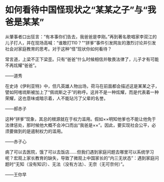 # 如何看待中国怪现状之“某某之子”与“我爸是某某”

从肇事者口出狂言：“有本事你们告去，我爸爸是李刚。”再到著名歌唱家李双江的儿子打人，并在现场高喊：“谁敢打110？”“拼爹”事件引发网友的激烈讨论并引发社会对家庭教育的思考。对于这种“怪”现状你如何看待？ 

常言道，上梁不正下梁歪。只有“爸爸”什么时候相信并敬畏法律了，儿子才有可能不再炫耀“爸爸”。 

——道秀 

在史诗《伊利亚特》中，但凡英雄人物出场，荷马在前面都会描述这是某某之子，譬如阿喀琉斯被加上了“佩琉斯之子”的称呼。这并不是一种炫耀，而是代表着一种荣耀，这也意味或暗示着，人不能玷污了父辈的名誉。 

——郝赤子 

这种“拼爹”现象，其总的根源就在于权力滥用。假如××明知他爹也不能让他免于法律惩处，那时候他大概不会冲口而出“我爸是××”。因此，要实现社会公平，必须要做到的是遏制权力的滥用。 

——赤子心 

病了可以去医院，饿了可以去饭店……但我们遇到家庭问题去哪里可以系统学习呢？宏观上家长教育的缺失，导致了微观上中国家长的“内三无状态”：遇到家庭问题时“无知（没有知识）、无法（没有方法）、无奈（无可奈何）”。 

——王你早